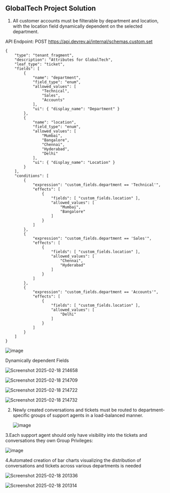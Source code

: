 ## GlobalTech Project Solution

1. All customer accounts must be filterable by department and location, with the location field dynamically dependent on the selected department.

API Endpoint:  POST https://api.devrev.ai/internal/schemas.custom.set
```
{
    "type": "tenant_fragment",
    "description": "Attributes for GlobalTech",
    "leaf_type": "ticket",
    "fields": [
        {
            "name": "department",
            "field_type": "enum",
            "allowed_values": [
                "Technical", 
                "Sales", 
                "Accounts"
            ],
            "ui": { "display_name": "Department" }
        },
        {
            "name": "location",
            "field_type": "enum",
            "allowed_values": [
                "Mumbai", 
                "Bangalore", 
                "Chennai",
                "Hyderabad",
                "Delhi"
            ],
            "ui": { "display_name": "Location" }
        }
    ],
    "conditions": [
        {
            "expression": "custom_fields.department == 'Technical'",
            "effects": [
                {
                    "fields": [ "custom_fields.location" ],
                    "allowed_values": [
                        "Mumbai", 
                        "Bangalore"
                    ]
                }
            ]
        },
        {
            "expression": "custom_fields.department == 'Sales'",
            "effects": [
                {
                    "fields": [ "custom_fields.location" ],
                    "allowed_values": [
                        "Chennai",
                        "Hyderabad"
                    ]
                }
            ]
        },
        {
            "expression": "custom_fields.department == 'Accounts'",
            "effects": [
                {
                    "fields": [ "custom_fields.location" ],
                    "allowed_values": [
                        "Delhi"
                    ]
                }
            ]
        }
    ]
}
```



![image](https://github.com/user-attachments/assets/d6958b9a-7f76-4cee-88fb-93a7444624fb)


Dynamically dependent Fields


![Screenshot 2025-02-18 214658](https://github.com/user-attachments/assets/da4ee643-024d-45b4-9e62-94ceb6ec9f0d)




![Screenshot 2025-02-18 214709](https://github.com/user-attachments/assets/20a27f49-0478-4d88-9c4e-10f8cdf4d37e)





![Screenshot 2025-02-18 214722](https://github.com/user-attachments/assets/1ecd2e73-54b5-4ae2-8a13-60ae3d2a1acf)





![Screenshot 2025-02-18 214732](https://github.com/user-attachments/assets/0e8743b7-57dd-4d1a-926b-08acf956b345)





2. Newly created conversations and tickets must be routed to department-specific groups of support agents in a load-balanced manner.


   ![image](https://github.com/user-attachments/assets/e107c95d-5945-42a2-8fd7-7f5fe0f29d2c)




 3.Each support agent should only have visibility into the tickets and conversations they own
 Group Privileges:



 ![image](https://github.com/user-attachments/assets/eda78b49-f77c-42b3-8570-1ec50562f7c3)

 

4.Automated creation of bar charts visualizing the distribution of conversations and tickets across various departments is needed



![Screenshot 2025-02-18 201336](https://github.com/user-attachments/assets/ba0a039f-2299-4ec5-a839-c8f7d7a3a501)




![Screenshot 2025-02-18 201314](https://github.com/user-attachments/assets/6552e658-cdd0-4bdb-aa8b-3a38edc3d4f7)





 


 







